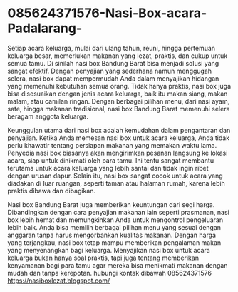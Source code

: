 # 085624371576-Nasi-Box-acara-Padalarang-
Setiap acara keluarga, mulai dari ulang tahun, reuni, hingga pertemuan keluarga besar, memerlukan makanan yang lezat, praktis, dan cukup untuk semua tamu. Di sinilah nasi box Bandung Barat bisa menjadi solusi yang sangat efektif. Dengan penyajian yang sederhana namun menggugah selera, nasi box dapat mempermudah Anda dalam menyajikan hidangan yang memenuhi kebutuhan semua orang. Tidak hanya praktis, nasi box juga bisa disesuaikan dengan jenis acara keluarga, baik itu makan siang, makan malam, atau camilan ringan. Dengan berbagai pilihan menu, dari nasi ayam, sate, hingga makanan tradisional, nasi box Bandung Barat memenuhi selera beragam anggota keluarga.

Keunggulan utama dari nasi box adalah kemudahan dalam pengantaran dan penyajian. Ketika Anda memesan nasi box untuk acara keluarga, Anda tidak perlu khawatir tentang persiapan makanan yang memakan waktu lama. Penyedia nasi box biasanya akan mengirimkan pesanan langsung ke lokasi acara, siap untuk dinikmati oleh para tamu. Ini tentu sangat membantu terutama untuk acara keluarga yang lebih santai dan tidak ingin ribet dengan urusan dapur. Selain itu, nasi box sangat cocok untuk acara yang diadakan di luar ruangan, seperti taman atau halaman rumah, karena lebih praktis dibawa dan dibagikan.

Nasi box Bandung Barat juga memberikan keuntungan dari segi harga. Dibandingkan dengan cara penyajian makanan lain seperti prasmanan, nasi box lebih hemat dan memungkinkan Anda untuk mengontrol pengeluaran lebih baik. Anda bisa memilih berbagai pilihan menu yang sesuai dengan anggaran tanpa harus mengorbankan kualitas makanan. Dengan harga yang terjangkau, nasi box tetap mampu memberikan pengalaman makan yang menyenangkan bagi keluarga. Menyajikan nasi box untuk acara keluarga bukan hanya soal praktis, tapi juga tentang memberikan kenyamanan bagi para tamu agar mereka bisa menikmati makanan dengan mudah dan tanpa kerepotan.
hubungi kontak dibawah
085624371576
https://nasiboxlezat.blogspot.com/

